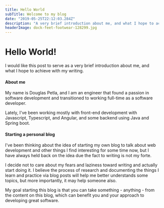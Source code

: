 ```yaml
---
title: Hello World
subTitle: Welcome to my blog
date: "2019-05-25T22:12:03.284Z"
description: "A very brief introduction about me, and what I hope to achieve with my writing."
headerImage: dock-feet-footwear-128299.jpg
---
```


# Hello World!

I would like this post to serve as a very brief introduction about me, and what I hope to achieve with my writing.

#### About me

My name is Douglas Petla, and I am an engineer that found a passion in software development and transitioned to working full-time as a software developer.

Lately, I've been working mostly with front-end development with Javascript, Typescript, and Angular, and some backend using Java and Spring boot.

#### Starting a personal blog

I've been thinking about the idea of starting my own blog to talk about web development and other things I find interesting for some time now, but I have always held back on the idea due the fact to writing is not my forte.

I decide not to care about my fears and laziness toward writing and actually start doing it. I believe the process of research and documenting the things I learn and practice via blog posts will help me better understands some topics, but more importantly, it may help someone also.

My goal starting this blog is that you can take something - anything - from the content on this blog, which can benefit you and your approach to developing great software.
